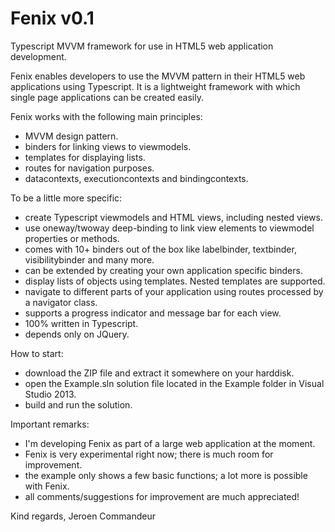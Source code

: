 Fenix v0.1
==========

Typescript MVVM framework for use in HTML5 web application development.

Fenix enables developers to use the MVVM pattern in their HTML5 web applications using Typescript.
It is a lightweight framework with which single page applications can be created easily.

Fenix works with the following main principles:

- MVVM design pattern.
- binders for linking views to viewmodels.
- templates for displaying lists.
- routes for navigation purposes.
- datacontexts, executioncontexts and bindingcontexts.

To be a little more specific:

- create Typescript viewmodels and HTML views, including nested views.
- use oneway/twoway deep-binding to link view elements to viewmodel properties or methods.
- comes with 10+ binders out of the box like labelbinder, textbinder, visibilitybinder and many more.
- can be extended by creating your own application specific binders.
- display lists of objects using templates. Nested templates are supported.
- navigate to different parts of your application using routes processed by a navigator class.
- supports a progress indicator and message bar for each view.
- 100% written in Typescript.
- depends only on JQuery.

How to start:

- download the ZIP file and extract it somewhere on your harddisk.
- open the Example.sln solution file located in the Example folder in Visual Studio 2013.
- build and run the solution.

Important remarks:

- I'm developing Fenix as part of a large web application at the moment.
- Fenix is very experimental right now; there is much room for improvement.
- the example only shows a few basic functions; a lot more is possible with Fenix.
- all comments/suggestions for improvement are much appreciated!

Kind regards,
Jeroen Commandeur
